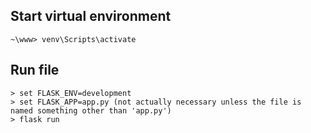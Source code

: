 ## Start virtual environment
`~\www> venv\Scripts\activate`

## Run file
```
> set FLASK_ENV=development
> set FLASK_APP=app.py (not actually necessary unless the file is named something other than 'app.py')
> flask run
```
